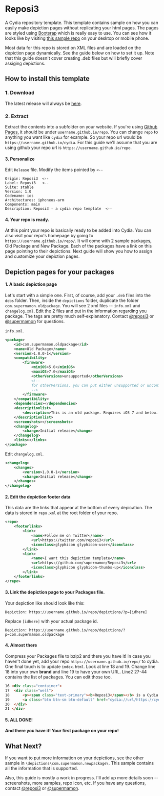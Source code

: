 # Reposi3
A Cydia repository template. This template contains sample on how you can easily make depiction pages without replicating your html pages. The pages are styled using [Bootsrap](http://getbootstrap.com/) which is really easy to use. You can see how it looks like by visiting [this sample repo](https://supermamon.github.io/Reposi3/) on your desktop or mobile phone.

Most data for this repo is stored on XML files and are loaded on the depiction page dynamically. See the guide below on how to set it up. Note that this guide doesn't cover creating .deb files but will briefly cover assiging depictions.

## How to install this template

### 1. Download
The latest release will always be [here](https://github.com/supermamon/Reposi3/archive/master.zip).

### 2. Extract
Extract the contents into a subfolder on your website. If you're using [Github Pages](https://pages.github.com/), it should be under `username.github.io/repo`. You can change `repo` to anything you want like `cydia` for example. So your repo url would be `https://username.github.io/cydia`. For this guide we'll assume that you are using github your repo url is `https://username.github.io/repo`.

#### 3. Personalize
Edit `Release` file. Modify the items pointed by `<--`
    
    Origin: Reposi3  <-- 
    Label: Reposi3   <--
    Suite: stable
    Version: 1.0
    Codename: ios
    Architectures: iphoneos-arm
    Components: main
    Description: Reposi3 - a cydia repo template  <--

#### 4. Your repo is ready.
At this point your repo is basically ready to be added into Cydia. You can also visit your repo's homepage by going to `https://username.github.io/repo/`. It will come with 2 sample packages, Old Package and New Package. Each of the packages have a link on this page pointing to their depictions. Next guide will show you how to assign and customize your depiction pages.


## Depiction pages for your packages

#### 1. A basic depiction page
Let's start with a simple one. First, of course, add your `.deb` files into the `debs` folder. Then, inside the `depictions` folder, duplicate the folder `com.supermamon.oldpackage`. You will see 2 xml files -- `info.xml` and `changelog.xml`. Edit the 2 files and put in the information regarding you package. The tags are pretty much self-explanatory. Contact [@reposi3](https://twitter.com/reposi3) or [@supermamon](https://twitter.com/supermamon) for questions.

`info.xml`. 
```xml
<package>
	<id>com.supermamon.oldpackage</id>
	<name>Old Package</name>
	<version>1.0.0-1</version>
	<compatibility>
		<firmware>
		    <miniOS>5.0</miniOS>
			<maxiOS>7.0</maxiOS>
			<otherVersions>unsupported</otherVersions>
			<!--
			for otherVersions, you can put either unsupported or unconfirmed
			-->
		</firmware>
	</compatibility>
	<dependencies></dependencies>
	<descriptionlist>
		<description>This is an old package. Requires iOS 7 and below..</description>
	</descriptionlist>
	<screenshots></screenshots>
	<changelog>
		<change>Initial release</change>
	</changelog>
	<links></links>
</package>
```
Edit `changelog.xml`.
```xml
<changelog>
	<changes>
		<version>1.0.0-1</version>
		<change>Initial release</change>
	</changes>
</changelog>
```

#### 2. Edit the depiction footer data
This data are the links that appear at the bottom of every depication. The data is stored in `repo.xml` at the root folder of your repo.

```xml
<repo>
	<footerlinks>
		<link>
			<name>Follow me on Twitter</name>
			<url>https://twitter.com/reposi3</url>
			<iconclass>glyphicon glyphicon-user</iconclass>
		</link>
		<link>
			<name>I want this depiction template</name>
			<url>https://github.com/supermamon/Reposi3</url>
			<iconclass>glyphicon glyphicon-thumbs-up</iconclass>
		</link>
	</footerlinks>
</repo>
```

#### 3. Link the depiction page to your Packages file.
Your depiction like should look like this:
```text
Depiction: https://username.github.io/repo/depictions/?p=[idhere]
```
Replace `[idhere]` with your actual package id.
```text
Depiction: https://username.github.io/repo/depictions/?p=com.supermamon.oldpackage
```
#### 4. Almost there
Compress your Packages file to bzip2 and there you have it! In case you haven't done yet, add your repo `https://username.github.io/repo/` to cydia. One final touch is to update `index.html`. Look at line 18 and 19. Change line 18 into your own **brand** and line 19 to have your own URL. Line2 27-44 contains the list of packages. You can edit those too.
```html
16 <div class="container">
17 	<div class="well">
18 		<p><span class="text-primary"><b>Reposi3</span></b> is a Cydia repository template.</p>
19 		<a class="btn btn-sm btn-default" href="cydia://url/https://cydia.saurik.com/api/share#?source=https://supermamon.github.io/Reposi3/">Add to Cydia</a>
20 	</div>
21 </div>
```

#### 5. ALL DONE!
**And there you have it! Your first package on your repo!**

## What Next?
If you want to put more information on your depictions, see the other sample in `\depictions\com.supermamon.newpackage\`. This sample contains all the information that is supported.

Also, this guide is mostly a work in progress. I'll add up more details soon -- screenshots, more samples, repo icon, etc. If you have any questions, contact [@reposi3](https://twitter.com/reposi3) or [@supermamon](https://twitter.com/supermamon).